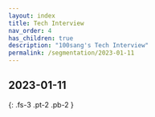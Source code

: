 ```yaml
---
layout: index
title: Tech Interview
nav_order: 4
has_children: true
description: "100sang's Tech Interview"
permalink: /segmentation/2023-01-11
---
```


## 2023-01-11



{: .fs-3 .pt-2 .pb-2 }